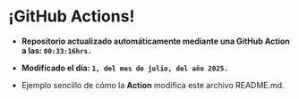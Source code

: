 # ¡GitHub Actions!
* **Repositorio actualizado automáticamente mediante una GitHub Action a las: `00:33:16hrs.`**
* **Modificado el día: `1, del mes de julio, del año 2025.`**

* Ejemplo sencillo de cómo la **Action** modifica este archivo README.md.

